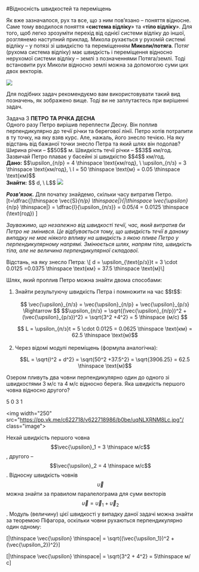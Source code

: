 #Вiдноснiсть швидкостей та перемiщень

Як вже зазначалося, рух та все, що з ним пов’язано – поняття вiдносне. Саме тому вводилося поняття «<b>система вiдлiку</b>» та «<b>тiло вiдлiку</b>». Для того, щоб легко зрозуміти перехід від однієї системи відліку до іншої, розглянемо наступний приклад. Микола рухається у рухомiй системi вiдлiку – у потязi зi швидкiстю та перемiщенням <b><span class="p1">Миколи/потяга</span></b>. Потяг (рухома система вiдлiку) має швидкiсть i перемiщення вiдносно нерухомої системи вiдлiку – землi з позначеннями <span class="p1">Потяга/землi</span>. Тодi встановити рух Миколи вiдносно землi можна за допомогою суми цих двох векторiв.


<img src="https://rawgit.com/chudaol/ed-era-book-physics/master/images/chapter_1/9.png" class="image"/>


Для подiбних задач рекомендуємо вам використовувати такий вид позначень, як зображено вище. Тоді ви не заплутаєтесь при вирішенні задач.



<div class="task-wrap">
<span class="task">Задача 3</span> <b>ПЕТРО ТА РIЧКА ДЕСНА</b>
<div class="task-text">
Одного разу Петро вирiшив переплести Десну. Вiн поплив перпендикулярно до течiї рiчки та берегової лiнiї. Петро хотiв потрапити в ту точку, на яку взяв курс. Але, нажаль, його знесло течiєю. На яку вiдстань вiд бажаної точки знесло Петра та який шлях вiн подолав? Ширина рiчки – $$50$$ м. Швидкiсть течiї рiчки – $$3$$ км/год. Зазвичай Петро плаває у басейнi зi швидкiстю $$4$$ км/год.</br>
<b>Дано:</b> $$\upsilon_{п/р} = 4 \thinspace \text{км/год}, \ \upsilon_{п/з} = 3 \thinspace \text{км/год}, \ l = 50 \thinspace \text{м} = 0.05 \thinspace \text{км}$$</br>
<b>Знайти:</b> $$ d, \ L$$

<img src="https://rawgit.com/chudaol/ed-era-book-physics/master/images/chapter_1/10.svg" class="image"/>


<b><i>Розв'язок.</i></b> Для початку знайдемо, скiльки часу витратив Петро.
\[t=\dfrac{|\thinspace \vec{S}_{п/р} \thinspace|}{|\thinspace \vec{\upsilon}_{п/р} \thinspace|} = \dfrac{l}{\upsilon_{п/з}} = 0.05/4 = 0.0125 \thinspace (\text{год}) \]

<i>Зауважимо, що незалежно вiд швидкостi течiї, час, який витратив би Петро не змiнився. Це вiдбувається тому, що швидкiсть течiї в даному випадку не має нiякого впливу на швидкiсть з якою пливе Петро у перпендикулярному напрямi. Змiнюється шлях, напрям тiла, швидкiсть тiла, але не величина перпендикулярної складової.</i></br>
<p></p>
Вiдстань, на яку знесло Петра: 
\[ d = \upsilon_{\text{р/з}}t = 3 \cdot 0.0125 =0.0375 \thinspace \text{км} = 37.5 \thinspace \text{м}\]

Шлях, який проплив Петро можна знайти двома способами:</br>
<ol>
<li>Знайти результуючу швидкiсть Петра i помножити на час $$t$$:</li></br>


<center> $$ \vec{\upsilon}_{п/з} = \vec{\upsilon}_{п/р} + \vec{\upsilon}_{р/з} \Rightarrow $$
 $$\upsilon_{п/з} = \sqrt{(\vec{\upsilon}_{п/р})^2 + (\vec{\upsilon}_{р/з})^2} = \sqrt{3^2 +4^2} = 5 \thinspace (м/с) $$ </br>
<p> </p>
$$ L = \upsilon_{п/з}t = 5 \cdot 0.0125 = 0.0625 \thinspace \text{км} = 62.5 \thinspace \text{м}$$</center></br>

<li>Через вiдомi модулi перемiщень (формула аналогiчна):</li>
<p> </p>
<center>$$L = \sqrt{l^2 + d^2} = \sqrt{50^2 +37.5^2} = \sqrt{3906.25} = 62.5 \thinspace \text{м}$$</center>
</ol>

</div>
</div>


<quiz correctLabel="correct!" incorrectLabel="incorrect!" checkLabel="check ansert">
<question>
<p>Озером пливуть два човни перпендикулярно один до одного зі швидкостями 3 м/с та 4 м/с відносно берега. Яка швидкість першого човна відносно другого?</p>

<answer correct>5</answer>
<answer>0</answer>
<answer>3</answer>
<answer>1</answer>
<explanation>

<img width="250" src="https://pp.vk.me/c622718/v622718986/b0be/uqNLXRNM8Lc.jpg"/ class="image">

Нехай швидкість першого човна $$\vec{\upsilon}_1 = 3 \thinspace  м/с$$, другого – $$\vec{\upsilon}_2 = 4 \thinspace м/с$$. Відносну швидкість човнів $$\vec{\upsilon}$$ можна знайти за правилом паралелограма для суми векторів  $$\vec{\upsilon} = \vec{\upsilon}_1 + \vec{\upsilon}_2$$. Модуль (величину) цієї швидкості у випадку даної задачі можна знайти за теоремою Піфагора, оскільки човни рухаються перпендикулярно один одному:

\[|\thinspace \vec{\upsilon} \thinspace| = \sqrt{(\vec{\upsilon_1})^2 + (\vec{\upsilon_2})^2}\] 

\[|\thinspace \vec{\upsilon} \thinspace| = \sqrt{3^2 + 4^2} = 5\thinspace м/с\]

</explanation>
</question>
</quiz>